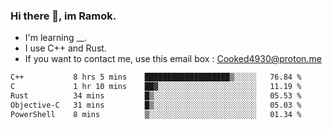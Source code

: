 ### Hi there 👋, im Ramok.

- I'm learning __.
- I use C++ and Rust.
- If you want to contact me, use this email box : Cooked4930@proton.me

<!--START_SECTION:waka-->

```txt
C++           8 hrs 5 mins    ███████████████████▒░░░░░   76.84 %
C             1 hr 10 mins    ██▓░░░░░░░░░░░░░░░░░░░░░░   11.19 %
Rust          34 mins         █▒░░░░░░░░░░░░░░░░░░░░░░░   05.53 %
Objective-C   31 mins         █▒░░░░░░░░░░░░░░░░░░░░░░░   05.03 %
PowerShell    8 mins          ▒░░░░░░░░░░░░░░░░░░░░░░░░   01.34 %
```

<!--END_SECTION:waka-->
